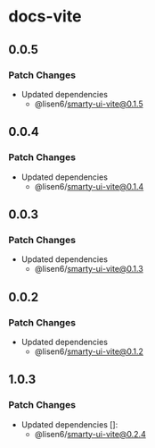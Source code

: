 # docs-vite

## 0.0.5

### Patch Changes

- Updated dependencies
  - @lisen6/smarty-ui-vite@0.1.5

## 0.0.4

### Patch Changes

- Updated dependencies
  - @lisen6/smarty-ui-vite@0.1.4

## 0.0.3

### Patch Changes

- Updated dependencies
  - @lisen6/smarty-ui-vite@0.1.3

## 0.0.2

### Patch Changes

- Updated dependencies
  - @lisen6/smarty-ui-vite@0.1.2

## 1.0.3

### Patch Changes

- Updated dependencies []:
  - @lisen6/smarty-ui-vite@0.2.4
